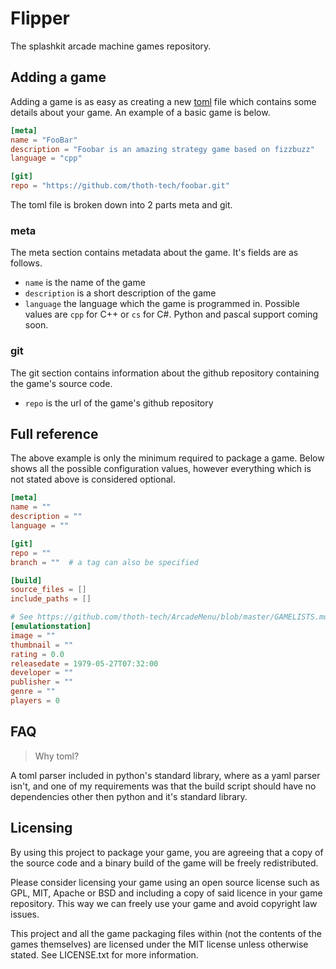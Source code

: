 # Flipper

The splashkit arcade machine games repository.

## Adding a game

Adding a game is as easy as creating a new [toml](https://toml.io) file which
contains some details about your game. An example of a basic game is below.

```toml
[meta]
name = "FooBar"
description = "Foobar is an amazing strategy game based on fizzbuzz"
language = "cpp"

[git]
repo = "https://github.com/thoth-tech/foobar.git"
```

The toml file is broken down into 2 parts meta and git.

### meta

The meta section contains metadata about the game. It's fields are as follows.

- `name` is the name of the game
- `description` is a short description of the game
- `language` the language which the game is programmed in. Possible values are
  `cpp` for C++ or `cs` for C#. Python and pascal support coming soon.

### git

The git section contains information about the github repository containing the
game's source code.

- `repo` is the url of the game's github repository

## Full reference

The above example is only the minimum required to package a game. Below shows
all the possible configuration values, however everything which is not stated
above is considered optional.

```toml
[meta]
name = ""
description = ""
language = ""

[git]
repo = ""
branch = ""  # a tag can also be specified

[build]
source_files = []
include_paths = []

# See https://github.com/thoth-tech/ArcadeMenu/blob/master/GAMELISTS.md
[emulationstation]
image = ""
thumbnail = ""
rating = 0.0
releasedate = 1979-05-27T07:32:00
developer = ""
publisher = ""
genre = ""
players = 0
```

## FAQ

> Why toml?

A toml parser included in python's standard library, where as a yaml parser
isn't, and one of my requirements was that the build script should have no
dependencies other then python and it's standard library.

## Licensing

By using this project to package your game, you are agreeing that a copy of the
source code and a binary build of the game will be freely redistributed. 

Please consider licensing your game using an open source license such as GPL,
MIT, Apache or BSD and including a copy of said licence in your game
repository. This way we can freely use your game and avoid copyright law
issues.

This project and all the game packaging files within (not the contents of the
games themselves) are licensed under the MIT license unless otherwise stated.
See LICENSE.txt for more information.
